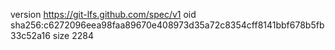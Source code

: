 version https://git-lfs.github.com/spec/v1
oid sha256:c6272096eea98faa89670e408973d35a72c8354cff8141bbf678b5fb33c52a16
size 2284
